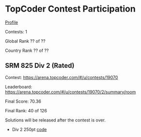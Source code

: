 # TopCoder Contest Participation

[Profile](https://www.topcoder.com/members/apmeyer27)

Contests: 1

Global Rank ?? of ??

Country Rank ?? of ??

## SRM 825 Div 2 (Rated)
Contest: https://arena.topcoder.com/#/u/contests/19070

Leaderboard: https://arena.topcoder.com/#/u/contests/19070/2/summary/room

Final Score: 70.36

Final Rank: 40 of 126

Solutions will be released after the contest is over.
- Div 2 250pt [code](SRM%20845/Div2-250.cpp)

